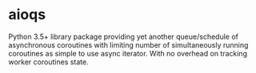 # aioqs
Python 3.5+ library package providing yet another queue/schedule of asynchronous coroutines with limiting number of simultaneously running coroutines as simple to use async iterator. With no overhead on tracking worker coroutines state.
